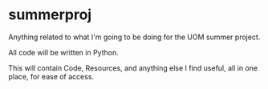 # summerproj
Anything related to what I'm going to be doing for the UOM summer project.

All code will be written in Python.

This will contain Code, Resources, and anything else I find useful, all in one place, for ease of access.
